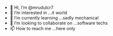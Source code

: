 - 👋 Hi, I’m @mrudulcr7
- 👀 I’m interested in ...it world  
- 🌱 I’m currently learning ...sadly mechanical 
- 💞️ I’m looking to collaborate on ...software techs
- 📫 How to reach me ...here only

<!---
mrudulcr7/mrudulcr7 is a ✨ special ✨ repository because its `README.md` (this file) appears on your GitHub profile.
You can click the Preview link to take a look at your changes.
--->
